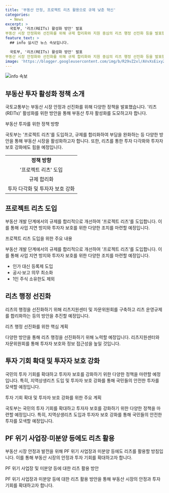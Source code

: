 ```yaml
---
title: '부동산 안정, 프로젝트 리츠 활용으로 규제 낮춘 혁신'
categories:
  - News
excerpt: >
  국토부, '리츠(REITs) 활성화 방안' 발표
부동산 시장 안정화와 선진화를 위해 규제 합리화와 지원 중심의 리츠 행정 선진화 등을 발표했다. '프로젝트 리츠' 도입으로 등록제 적용, 1인 주식 소유 제한 완화 등을 추진하며, 공공지원민간임대리츠를 통한 미분양 주택 해소도 계획 중이다. 또한 리츠 시장 활성화를 위해 투자자 보호 강화, 투자 기회 확대 등의 방안을 제시했다. 국토부는 올해 하반기에 개정안을 발의할 예정이며, 규제 합리화 및 투자자 보호를 강화하는 데 중점을 두고 있다. (요약문 완료)
feature_text: >
  ## info 실시간 뉴스 속보입니다.

  국토부, '리츠(REITs) 활성화 방안' 발표
부동산 시장 안정화와 선진화를 위해 규제 합리화와 지원 중심의 리츠 행정 선진화 등을 발표했다. '프로젝트 리츠' 도입으로 등록제 적용, 1인 주식 소유 제한 완화 등을 추진하며, 공공지원민간임대리츠를 통한 미분양 주택 해소도 계획 중이다. 또한 리츠 시장 활성화를 위해 투자자 보호 강화, 투자 기회 확대 등의 방안을 제시했다. 국토부는 올해 하반기에 개정안을 발의할 예정이며, 규제 합리화 및 투자자 보호를 강화하는 데 중점을 두고 있다. (요약문 완료)
image: 'https://blogger.googleusercontent.com/img/b/R29vZ2xl/AVvXsEixyZcFfHzMRdzZMjFBmAUKJYCLCGyLL1o632UiGVXcaFdKo_bkvkuCioo0uUKlGfBVcT3P84aROyZIXSBEx3Aw5nCQ3pTgDom1WDC4m8eifvWiAmWEEVb4x6G_l8C0QH225ldMjyaFvpxGEBGNO37VmDTDMHGhJPq73UglMfDca1-0aw/s1600/blogspot.png'
---
```


<p><img src="https://blogger.googleusercontent.com/img/b/R29vZ2xl/AVvXsEixyZcFfHzMRdzZMjFBmAUKJYCLCGyLL1o632UiGVXcaFdKo_bkvkuCioo0uUKlGfBVcT3P84aROyZIXSBEx3Aw5nCQ3pTgDom1WDC4m8eifvWiAmWEEVb4x6G_l8C0QH225ldMjyaFvpxGEBGNO37VmDTDMHGhJPq73UglMfDca1-0aw/s1600/blogspot.png" alt="info 속보" /></p>

<h2 data-ke-size="size26">부동산 투자 활성화 정책 소개</h2>

<p>국토교통부는 부동산 시장 안정과 선진화를 위해 다양한 정책을 발표했습니다. '리츠(REITs)' 활성화를 위한 방안을 통해 부동산 투자 활성화를 도모하고자 합니다.</p>

<p data-ke-size="size16">부동산 투자를 위한 정책 방향</p>

<p>국토부는 '프로젝트 리츠'를 도입하고, 규제를 합리화하여 부담을 완화하는 등 다양한 방안을 통해 부동산 시장을 활성화하고자 합니다. 또한, 리츠를 통한 투자 다각화와 투자자 보호 강화에도 힘쓸 예정입니다.</p>

<table>
    <tr>
        <td style="text-align: center; height: 17px;"><b>정책 방향</b></td>
    </tr>
    <tr>
        <td style="text-align: center;">'프로젝트 리츠' 도입</td>
    </tr>
    <tr>
        <td style="text-align: center;">규제 합리화</td>
    </tr>
    <tr>
        <td style="text-align: center;">투자 다각화 및 투자자 보호 강화</td>
    </tr>
</table>

<h2 data-ke-size="size26">프로젝트 리츠 도입</h2>

<p>부동산 개발 단계에서의 규제를 합리적으로 개선하여 '프로젝트 리츠'를 도입합니다. 이를 통해 사업 지연 방지와 투자자 보호를 위한 다양한 조치를 마련할 예정입니다.</p>

<p data-ke-size="size16">프로젝트 리츠 도입을 위한 주요 내용</p>

<p>부동산 개발 단계에서의 규제를 합리적으로 개선하여 '프로젝트 리츠'를 도입합니다. 이를 통해 사업 지연 방지와 투자자 보호를 위한 다양한 조치를 마련할 예정입니다.</p>

<ul>
    <li>인가 대신 등록제 도입</li>
    <li>공시·보고 의무 최소화</li>
    <li>1인 주식 소유한도 제외</li>
</ul>

<h2 data-ke-size="size26">리츠 행정 선진화</h2>

<p>리츠의 행정을 선진화하기 위해 리츠지원센터 및 자문위원회를 구축하고 리츠 운영규제를 합리화하는 등의 방안을 추진할 예정입니다.</p>

<p data-ke-size="size16">리츠 행정 선진화를 위한 핵심 계획</p>

<p>다양한 방안을 통해 리츠 행정을 선진화하기 위해 노력할 예정입니다. 리츠지원센터와 자문위원회를 통해 투자자 보호와 정보 접근성을 높일 것입니다.</p>

<h2 data-ke-size="size26">투자 기회 확대 및 투자자 보호 강화</h2>

<p>국민의 투자 기회를 확대하고 투자자 보호를 강화하기 위한 다양한 정책을 마련할 예정입니다. 특히, 지역상생리츠 도입 및 투자자 보호 강화를 통해 국민들의 안전한 투자를 모색할 예정입니다.</p>

<p data-ke-size="size16">투자 기회 확대 및 투자자 보호 강화를 위한 주요 계획</p>

<p>국토부는 국민의 투자 기회를 확대하고 투자자 보호를 강화하기 위한 다양한 정책을 마련할 예정입니다. 특히, 지역상생리츠 도입과 투자자 보호 강화를 통해 국민들의 안전한 투자를 모색할 예정입니다.</p>

<h2 data-ke-size="size26">PF 위기 사업장·미분양 등에도 리츠 활용</h2>

<p>부동산 시장 안정과 발전을 위해 PF 위기 사업장과 미분양 등에도 리츠를 활용할 방침입니다. 이를 통해 부동산 시장의 안정과 투자 기회를 확대하고자 합니다.</p>

<p data-ke-size="size16">PF 위기 사업장 및 미분양 등에 대한 리츠 활용 방안</p>

<p>PF 위기 사업장과 미분양 등에 대한 리츠 활용 방안을 통해 부동산 시장의 안정과 투자 기회를 확대하고자 합니다.</p>

